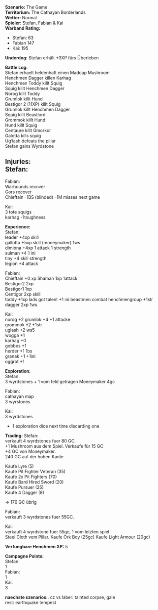 **Szenario:** The Game  
**Territorium:** The Cathayan Borderlands  
**Wetter:** Normal  
**Spieler:** Stefan, Fabian & Kai  
**Warband Rating:**  
 - Stefan: 63  
 - Fabian 147
 - Kai: 195

**Underdog:** Stefan erhält +3XP fürs Überleben  
 
**Battle Log:**  
 Stefan erhaelt heldenhaft einen Madcap Mushroom  
Henchmen Dagger killen Karhag  
Henchmen Toddy killt Squig  
Squig killt Henchmen Dagger  
Norog killt Toddy  
Grumlok killt Hund  
Bestigor 2 (11XP) killt Squig  
Grumlok killt Henchmen Dagger  
Squig killt Beastlord  
Grommok killt Hund  
Hund killt Squig  
Centaure killt Gmorkor  
Galotta kills squig  
Ug‘lash defeats the pillar  
Stefan gains Wyrdstone  

**Injuries:**  
Stefan:  
-

Fabian:  
Warhounds recover  
Gors recover  
Chieftain -1BS (blinded) -1M misses next game

Kai:  
3 tote squigs   
karhag -1toughness  

**Experience:**  
Stefan:  
leader +4xp skill  
gallotta +5xp skill (moneymaker) 1ws  
dimiona +4xp 1 attack 1 strength  
sulman +4  1 ini  
tiny +4 skill strength  
legion +4 attack  

Fabian:  
Chieftain +0 xp
Shaman 1xp 1attack  
Bestigor2  2xp  
Bestigor1 1xp  
Centigor 2xp skill  
toddy +1xp lads got talent +1 ini beastmen combat henchmengroup +1str   
dagger 2xp 1ws  

Kai:  
norog +2
grumlok +4 +1 attacke  
grommok +2 +1str  
uglash +2 ws5  
wogga +1  
karhag +0  
gobbos +1  
herder +1 1bs  
granak +1 +1ini  
oggrot +1  

**Exploration:**  
Stefan:  
3 wyrdstones + 1 vom feld getragen 
Moneymaker 4gc  

Fabian:  
cathayan map  
3 wyrstones  

Kai:  
3 wyrdstones  
+ 1 exploration dice next time discarding one  
 
**Trading:**
Stefan:  
verkauft 4 wyrdstones fuer 80 GC.  
+1 Mushroom aus dem Spiel. Verkaufe für 15 GC    
+4 GC von Moneymaker.  
240 GC auf der hohen Kante  


Kaufe Lyre (5)  
Kaufe Pit Fighter Veteran (35)  
Kaufe 2x Pit Fighters (70)  
Kaufe Bard Hired Sword (20)  
Kaufe Pursuer (25)  
Kaufe 4 Dagger (8)  

 => 176 GC übrig  

Fabian:  
verkauft 3 wyrdstones fuer 55GC.  

Kai:  
verkauft 4 wyrdstone fuer 55gc, 1 vom letzten spiel  
Steel Cloth vom Pillar.
Kaufe Ork Boy (25gc)
Kaufe Light Armour (20gc)

**Verfuegbare Henchmen XP:** 5  

**Campagne Points:**  
Stefan:  
1  
Fabian:  
1  
Kai:  
3  

**naechste szenarios:**. 
cz vs laber:  tainted corpse, gale    
rest: earthquake tempest  
